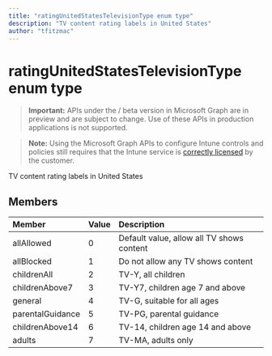 ```yaml
---
title: "ratingUnitedStatesTelevisionType enum type"
description: "TV content rating labels in United States"author: "tfitzmac"
---
```


# ratingUnitedStatesTelevisionType enum type

> **Important:** APIs under the / beta version in Microsoft Graph are in preview and are subject to change. Use of these APIs in production applications is not supported.

> **Note:** Using the Microsoft Graph APIs to configure Intune controls and policies still requires that the Intune service is [correctly licensed](https://go.microsoft.com/fwlink/?linkid=839381) by the customer.

TV content rating labels in United States
## Members
|Member|Value|Description|
|:---|:---|:---|
|allAllowed|0|Default value, allow all TV shows content|
|allBlocked|1|Do not allow any TV shows content|
|childrenAll|2|TV-Y, all children|
|childrenAbove7|3|TV-Y7, children age 7 and above|
|general|4|TV-G, suitable for all ages|
|parentalGuidance|5|TV-PG, parental guidance|
|childrenAbove14|6|TV-14, children age 14 and above|
|adults|7|TV-MA, adults only|





